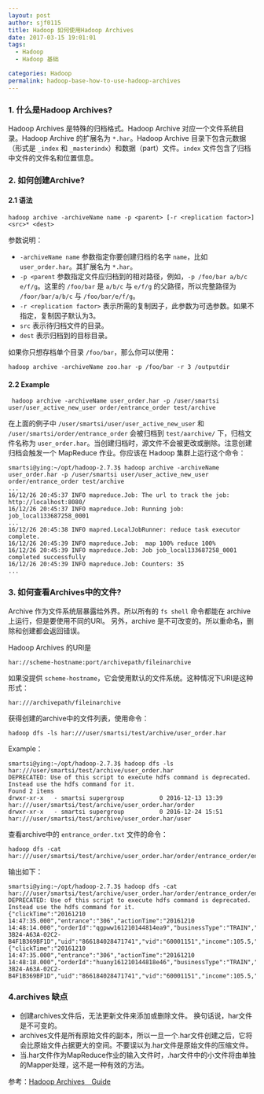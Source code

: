 ```yaml
---
layout: post
author: sjf0115
title: Hadoop 如何使用Hadoop Archives
date: 2017-03-15 19:01:01
tags:
  - Hadoop
  - Hadoop 基础

categories: Hadoop
permalink: hadoop-base-how-to-use-hadoop-archives
---
```


### 1. 什么是Hadoop Archives?

Hadoop Archives 是特殊的归档格式。Hadoop Archive 对应一个文件系统目录。Hadoop Archive 的扩展名为 `*.har`。Hadoop Archive 目录下包含元数据（形式是 `_index` 和 `_masterindx`）和数据（part）文件。`index` 文件包含了归档中文件的文件名和位置信息。

### 2. 如何创建Archive?

#### 2.1 语法

```
hadoop archive -archiveName name -p <parent> [-r <replication factor>] <src>* <dest>
```
参数说明：
- `-archiveName name` 参数指定你要创建归档的名字 `name`，比如 `user_order.har`。其扩展名为 `*.har`。
- `-p <parent` 参数指定文件应归档到的相对路径，例如，`-p /foo/bar a/b/c e/f/g`。这里的 `/foo/bar` 是 `a/b/c` 与 `e/f/g` 的父路径，所以完整路径为 `/foor/bar/a/b/c` 与 `/foo/bar/e/f/g`。
- `-r <replication factor>` 表示所需的复制因子，此参数为可选参数。如果不指定，复制因子默认为3。
- `src` 表示待归档文件的目录。
- `dest` 表示归档到的目标目录。

如果你只想存档单个目录 `/foo/bar`，那么你可以使用：
```
hadoop archive -archiveName zoo.har -p /foo/bar -r 3 /outputdir
```

#### 2.2 Example

```
 hadoop archive -archiveName user_order.har -p /user/smartsi user/user_active_new_user order/entrance_order test/archive
```
在上面的例子中 `/user/smartsi/user/user_active_new_user` 和 `/user/smartsi/order/entrance_order` 会被归档到 `test/aarchive/` 下，归档文件名称为 `user_order.har`。当创建归档时，源文件不会被更改或删除。注意创建归档会触发一个 MapReduce 作业。你应该在 Hadoop 集群上运行这个命令：
```
smartsi@ying:~/opt/hadoop-2.7.3$ hadoop archive -archiveName user_order.har -p /user/smartsi user/user_active_new_user order/entrance_order test/archive
...
16/12/26 20:45:37 INFO mapreduce.Job: The url to track the job: http://localhost:8080/
16/12/26 20:45:37 INFO mapreduce.Job: Running job: job_local133687258_0001
...
16/12/26 20:45:38 INFO mapred.LocalJobRunner: reduce task executor complete.
16/12/26 20:45:39 INFO mapreduce.Job:  map 100% reduce 100%
16/12/26 20:45:39 INFO mapreduce.Job: Job job_local133687258_0001 completed successfully
16/12/26 20:45:39 INFO mapreduce.Job: Counters: 35
...
```
### 3. 如何查看Archives中的文件?

Archive 作为文件系统层暴露给外界。所以所有的 `fs shell` 命令都能在 archive 上运行，但是要使用不同的URI。 另外，archive 是不可改变的。所以重命名，删除和创建都会返回错误。

Hadoop Archives 的URI是
```
har://scheme-hostname:port/archivepath/fileinarchive
```
如果没提供 `scheme-hostname`，它会使用默认的文件系统。这种情况下URI是这种形式：
```
har:///archivepath/fileinarchive
```
获得创建的archive中的文件列表，使用命令：
```
hadoop dfs -ls har:///user/smartsi/test/archive/user_order.har
```
Example：
```
smartsi@ying:~/opt/hadoop-2.7.3$ hadoop dfs -ls har:///user/smartsi/test/archive/user_order.har
DEPRECATED: Use of this script to execute hdfs command is deprecated.
Instead use the hdfs command for it.
Found 2 items
drwxr-xr-x   - smartsi supergroup          0 2016-12-13 13:39 har:///user/smartsi/test/archive/user_order.har/order
drwxr-xr-x   - smartsi supergroup          0 2016-12-24 15:51 har:///user/smartsi/test/archive/user_order.har/user
```
查看archive中的 `entrance_order.txt` 文件的命令：
```
hadoop dfs -cat har:///user/smartsi/test/archive/user_order.har/order/entrance_order/entrance_order.txt
```
输出如下：
```
smartsi@ying:~/opt/hadoop-2.7.3$ hadoop dfs -cat har:///user/smartsi/test/archive/user_order.har/order/entrance_order/entrance_order.txt
DEPRECATED: Use of this script to execute hdfs command is deprecated.
Instead use the hdfs command for it.
{"clickTime":"20161210 14:47:35.000","entrance":"306","actionTime":"20161210 14:48:14.000","orderId":"qgpww161210144814ea9","businessType":"TRAIN","gid":"0005B9C5-3B24-A63A-02C2-B4F1B369BF1D","uid":"866184028471741","vid":"60001151","income":105.5,"status":140}
{"clickTime":"20161210 14:47:35.000","entrance":"306","actionTime":"20161210 14:48:18.000","orderId":"huany161210144818e46","businessType":"TRAIN","gid":"0005B9C5-3B24-A63A-02C2-B4F1B369BF1D","uid":"866184028471741","vid":"60001151","income":105.5,"status":140}
```
### 4.archives 缺点

- 创建archives文件后，无法更新文件来添加或删除文件。 换句话说，har文件是不可变的。
- archives文件是所有原始文件的副本，所以一旦一个.har文件创建之后，它将会比原始文件占据更大的空间。不要误以为.har文件是原始文件的压缩文件。
- 当.har文件作为MapReduce作业的输入文件时，.har文件中的小文件将由单独的Mapper处理，这不是一种有效的方法。

参考：[Hadoop Archives　Guide](http://hadoop.apache.org/docs/current/hadoop-archives/HadoopArchives.html)
